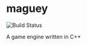 # maguey

![Build Status](https://travis-ci.org/rdelfin/maguey.svg?branch=master)

A game engine written in C++
